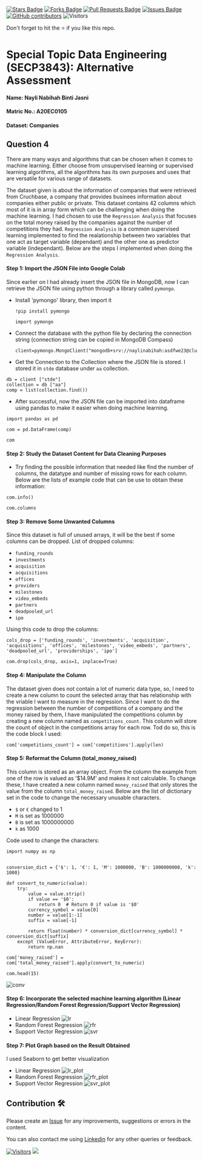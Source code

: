 <a href="https://github.com/drshahizan/SECP3843/stargazers"><img src="https://img.shields.io/github/stars/drshahizan/SECP3843" alt="Stars Badge"/></a>
<a href="https://github.com/drshahizan/SECP3843/network/members"><img src="https://img.shields.io/github/forks/drshahizan/SECP3843" alt="Forks Badge"/></a>
<a href="https://github.com/drshahizan/SECP3843/pulls"><img src="https://img.shields.io/github/issues-pr/drshahizan/SECP3843" alt="Pull Requests Badge"/></a>
<a href="https://github.com/drshahizan/SECP3843/issues"><img src="https://img.shields.io/github/issues/drshahizan/SECP3843" alt="Issues Badge"/></a>
<a href="https://github.com/drshahizan/SECP3843/graphs/contributors"><img alt="GitHub contributors" src="https://img.shields.io/github/contributors/drshahizan/SECP3843?color=2b9348"></a>
![Visitors](https://api.visitorbadge.io/api/visitors?path=https%3A%2F%2Fgithub.com%2Fdrshahizan%2FSECP3843&labelColor=%23d9e3f0&countColor=%23697689&style=flat)

Don't forget to hit the :star: if you like this repo.

# Special Topic Data Engineering (SECP3843): Alternative Assessment

#### Name: Nayli Nabihah Binti Jasni
#### Matric No.: A20EC0105
#### Dataset: Companies

## Question 4

There are many ways and algorithms that can be chosen when it comes to machine learning. Either choose from unsupervised learning or supervised learning algorithms, all the algorithms has its own purposes and uses that are versatile for various range of datasets. 

The dataset given is about the information of companies that were retrieved from Cruchbase, a company that provides businees information about companies either public or private. This dataset contains 42 columns which most of it is in array form which can be challenging when doing the machine learning. I had chosen to use the `Regression Analysis` that focuses on the total money raised by the companies against the number of competitions they had. `Regression Analysis` is a common supervised learning implemented to find the realationship between two variables that  one act as target variable (dependant) and the other one as predictor variable (independant). Below are the steps I implemented when doing the `Regression Analysis`.

#### Step 1: Import the JSON File into Google Colab
Since earlier on I had already insert the JSON file in MongoDB, now I can retrieve the JSON file using python through a library called `pymongo`.

- Install 'pymongo' library, then import it
  ```
  !pip install pymongo

  import pymongo
  ```

- Connect the database with the python file by declaring the connection string (connection string can be copied in MongoDB Compass)
  ```
  client=pymongo.MongoClient("mongodb+srv://naylinabihah:asdfwe23@cluster0.84cybka.mongodb.net/")
  ```

- Get the Connection to the Collection where the JSON file is stored. I stored it in `stde` database under `aa` collection.
```
db = client ["stde"]
collection = db ["aa"]
comp = list(collection.find())
```

- After successful, now the JSON file can be imported into dataframe using pandas to make it easier when doing machine learning.
```
import pandas as pd

com = pd.DataFrame(comp)

com
```

#### Step 2: Study the Dataset Content for Data Cleaning Purposes

- Try finding the possible information that needed like find the number of columns, the datatype and number of missing rows for each column. Below are the lists of example code that can be use to obtain these information:

```
com.info()
```

```
com.columns
```

#### Step 3: Remove Some Unwanted Columns
Since this dataset is full of unused arrays, it will be the best if some columns can be dropped.
List of dropped columns:
- `funding_rounds`
- `investments`
- `acquisition`
- `acquisitions`
- `offices`
- `providers`
- `milestones`
- `video_embeds`
- `partners`
- `deadpooled_url`
- `ipo`

Using this code to drop the columns:
```
cols_drop = ['funding_rounds', 'investments', 'acquisition', 'acquisitions', 'offices', 'milestones', 'video_embeds', 'partners', 'deadpooled_url', 'providerships', 'ipo']

com.drop(cols_drop, axis=1, inplace=True)
```

#### Step 4: Manipulate the Column
The dataset given does not contain a lot of numeric data type, so, I need to create a new column to count the selected array that has relationship with the vriable I want to measure in the regression. Since I want to do the regression between the number of competitions of a company and the money raised by them, I have manipulated the competitions column by creating a new column named as `competitions_count`. This column will store the count of object in the competitions array for each row. Tod do so, this is the code block I used:

```
com['competitions_count'] = com['competitions'].apply(len)
```

#### Step 5: Reformat the Column (total_money_raised)
This column is stored as an array object. From the column the example from one of the row is valued as '$14.9M' and makes it not calculable. To change these, I have created a new column named `money_raised` that only stores the value from the column `total_money_raised`.
Below are the list of dictionary set in the code to change the necessary unusable characters.

- `$` or `€` changed to 1
- `M` is set as 1000000
- `B` is set as 1000000000
- `k` as 1000

Code used to change the characters:

```
import numpy as np


conversion_dict = {'$': 1, '€': 1, 'M': 1000000, 'B': 1000000000, 'k': 1000}

def convert_to_numeric(value):
    try:
        value = value.strip()
        if value == '$0':
            return 0  # Return 0 if value is '$0'
        currency_symbol = value[0]
        number = value[1:-1]
        suffix = value[-1]
        
        return float(number) * conversion_dict[currency_symbol] * conversion_dict[suffix]
    except (ValueError, AttributeError, KeyError):
        return np.nan 

com['money_raised'] = com['total_money_raised'].apply(convert_to_numeric)

com.head(15)
```

![conv]()

#### Step 6: Incorporate the selected machine learning algorithm (Linear Regression/Random Forest Regression/Support Vector Regression)

- Linear Regression
  ![lr]()
- Random Forest Regression
  ![rfr]()
- Support Vector Regression
  ![svr]()
  
#### Step 7: Plot Graph based on the Result Obtained

I used Seaborn to get better visualization

- Linear Regression
  ![lr_plot]()
- Random Forest Regression
  ![rfr_plot]()
- Support Vector Regression
  ![svr_plot]()

## Contribution 🛠️
Please create an [Issue](https://github.com/drshahizan/special-topic-data-engineering/issues) for any improvements, suggestions or errors in the content.

You can also contact me using [Linkedin](https://www.linkedin.com/in/drshahizan/) for any other queries or feedback.

[![Visitors](https://api.visitorbadge.io/api/visitors?path=https%3A%2F%2Fgithub.com%2Fdrshahizan&labelColor=%23697689&countColor=%23555555&style=plastic)](https://visitorbadge.io/status?path=https%3A%2F%2Fgithub.com%2Fdrshahizan)
![](https://hit.yhype.me/github/profile?user_id=81284918)




